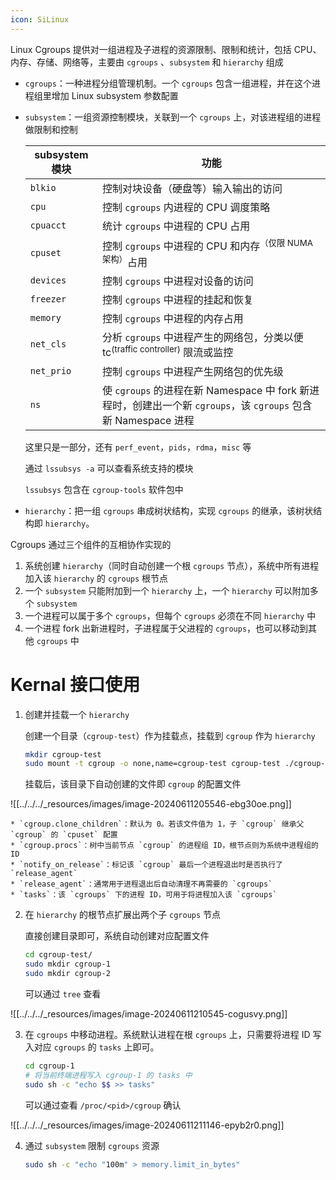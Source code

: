 ```yaml
---
icon: SiLinux
---
```

Linux Cgroups 提供对一组进程及子进程的资源限制、限制和统计，包括 CPU、内存、存储、网络等，主要由 `cgroups` 、`subsystem`  和 `hierarchy`  组成

* `cgroups`：一种进程分组管理机制。一个 `cgroups` 包含一组进程，并在这个进程组里增加 Linux subsystem 参数配置
* `subsystem`：一组资源控制模块，关联到一个 `cgroups` 上，对该进程组的进程做限制和控制

  |subsystem 模块|功能|
  | ----------------| -------------------------------------------------------------------------------------------|
  |`blkio`|控制对块设备（硬盘等）输入输出的访问|
  |`cpu`|控制 `cgroups` 内进程的 CPU 调度策略|
  |`cpuacct`|统计 `cgroups` 中进程的 CPU 占用|
  |`cpuset`|控制 `cgroups` 中进程的 CPU 和内存<sup>（仅限 NUMA 架构）</sup>占用|
  |`devices`|控制 `cgroups` 中进程对设备的访问|
  |`freezer`|控制 `cgroups` 中进程的挂起和恢复|
  |`memory`|控制 `cgroups` 中进程的内存占用|
  |`net_cls`|分析 `cgroups` 中进程产生的网络包，分类以便 tc<sup>(traffic controller)</sup> 限流或监控|
  |`net_prio`|控制 `cgroups` 中进程产生网络包的优先级|
  |`ns`|使 `cgroups` 的进程在新 Namespace 中 fork 新进程时，创建出一个新 `cgroups`，该 `cgroups` 包含新 Namespace 进程|

  这里只是一部分，还有 `perf_event`，`pids`，`rdma`，`misc` 等

  通过 `lssubsys -a` 可以查看系统支持的模块

  `lssubsys` 包含在 `cgroup-tools` 软件包中
* `hierarchy`：把一组 `cgroups` 串成树状结构，实现 `cgroups` 的继承，该树状结构即 `hierarchy`。

Cgroups 通过三个组件的互相协作实现的

1. 系统创建 `hierarchy`（同时自动创建一个根 `cgroups` 节点），系统中所有进程加入该 `hierarchy` 的 `cgroups` 根节点
2. 一个 `subsystem` 只能附加到一个 `hierarchy` 上，一个 `hierarchy` 可以附加多个 `subsystem`
3. 一个进程可以属于多个 `cgroups`，但每个 `cgroups` 必须在不同 `hierarchy` 中
4. 一个进程 fork 出新进程时，子进程属于父进程的 `cgroups`，也可以移动到其他 `cgroups` 中

# Kernal 接口使用

1. 创建并挂载一个 `hierarchy`

    创建一个目录（`cgroup-test`）作为挂载点，挂载到 `cgroup` 作为 `hierarchy`

    ```bash
    mkdir cgroup-test
    sudo mount -t cgroup -o none,name=cgroup-test cgroup-test ./cgroup-test
    ```

    挂载后，该目录下自动创建的文件即 `cgroup` 的配置文件

![[../../../_resources/images/image-20240611205546-ebg30oe.png]]

    * `cgroup.clone_children`：默认为 0。若该文件值为 1，子 `cgroup` 继承父 `cgroup` 的 `cpuset` 配置
    * `cgroup.procs`：树中当前节点 `cgroup` 的进程组 ID，根节点则为系统中进程组的 ID
    * `notify_on_release`：标记该 `cgroup` 最后一个进程退出时是否执行了 `release_agent`
    * `release_agent`：通常用于进程退出后自动清理不再需要的 `cgroups`
    * `tasks`：该 `cgroups` 下的进程 ID，可用于将进程加入该 `cgroups`
2. 在 `hierarchy` 的根节点扩展出两个子 `cgroups` 节点

    直接创建目录即可，系统自动创建对应配置文件

    ```bash
    cd cgroup-test/
    sudo mkdir cgroup-1
    sudo mkdir cgroup-2
    ```

    可以通过 `tree` 查看

![[../../../_resources/images/image-20240611210545-cogusvy.png]]

3. 在 `cgroups` 中移动进程。系统默认进程在根 `cgroups` 上，只需要将进程 ID 写入对应 `cgroups` 的 `tasks` 上即可。

    ```bash
    cd cgroup-1
    # 将当前终端进程写入 cgroup-1 的 tasks 中
    sudo sh -c "echo $$ >> tasks"
    ```

    可以通过查看 `/proc/<pid>/cgroup` 确认

![[../../../_resources/images/image-20240611211146-epyb2r0.png]]

4. 通过 `subsystem` 限制 `cgroups` 资源

    ```bash
    sudo sh -c "echo "100m" > memory.limit_in_bytes"
    ```

‍
